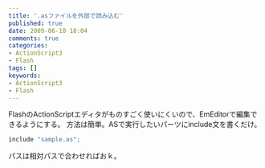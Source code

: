 ```yaml
---
title: '.asファイルを外部で読み込む'
published: true
date: 2009-06-10 18:04
comments: true
categories:
- ActionScript3
- Flash
tags: []
keywords:
- ActionScript3
- Flash
---
```

FlashのActionScriptエディタがものすごく使いにくいので、EmEditorで編集できるようにする。
方法は簡単。ASで実行したいパーツにinclude文を書くだけ。

```actionscript
include "sample.as";
```

パスは相対パスで合わせればおｋ。